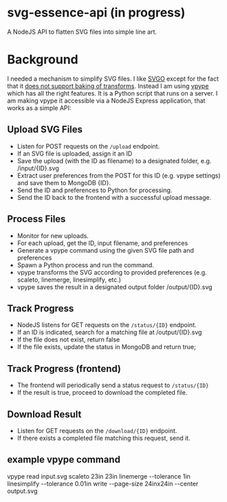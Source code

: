# svg-essence-api (in progress)
A NodeJS API to flatten SVG files into simple line art.

# Background
I needed a mechanism to simplify SVG files.  I like [SVGO](https://github.com/svg/svgo) except for the fact that it [does not support baking of transforms](https://github.com/svg/svgo/issues/624). Instead I am using [vpype](https://github.com/abey79/vpype) which has all the right features. It is a Python script that runs on a server. I am making vpype it accessible via a NodeJS Express application, that works as a simple API:

## Upload SVG Files
* Listen for POST requests on the `/upload` endpoint.
* If an SVG file is uploaded, assign it an ID
* Save the upload (with the ID as filename) to a designated folder, e.g. /input/{ID}.svg
* Extract user preferences from the POST for this ID (e.g. vpype settings) and save them to MongoDB {ID}.
* Send the ID and preferences to Python for processing. 
* Send the ID back to the frontend with a successful upload message.

## Process Files
* Monitor for new uploads. 
* For each upload, get the ID, input filename, and preferences
* Generate a vpype command using the given SVG file path and preferences
* Spawn a Python process and run the command. 
* vpype transforms the SVG according to provided preferences (e.g. scaleto, linemerge, linesimplify, etc.)
* vpype saves the result in a designated output folder /output/{ID}.svg

## Track Progress
* NodeJS listens for GET requests on the `/status/{ID}` endpoint.
* If an ID is indicated, search for a matching file at /output/{ID}.svg
* If the file does not exist, return false
* If the file exists, update the status in MongoDB and return true;

## Track Progress (frontend)
* The frontend will periodically send a status request to `/status/{ID}`
* If the result is true, proceed to download the completed file.

## Download Result
* Listen for GET requests on the `/download/{ID}` endpoint.
* If there exists a completed file matching this request, send it. 

## example vpype command 
vpype read input.svg scaleto 23in 23in linemerge --tolerance 1in linesimplify --tolerance 0.01in write --page-size 24inx24in --center output.svg
 
